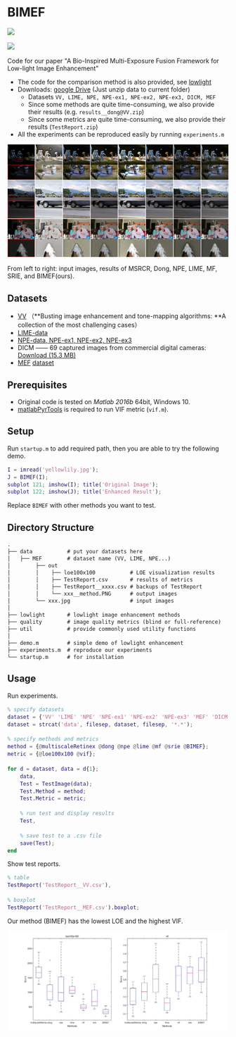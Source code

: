 # BIMEF

![](https://img.shields.io/badge/MATLAB-R2016b-green.svg) 

![](https://img.shields.io/badge/OS-Win10-green.svg) 

Code for our paper "A Bio-Inspired Multi-Exposure Fusion Framework for Low-light Image Enhancement"

* The code for the comparison method is also provided, see [lowlight](https://github.com/baidut/BIMEF/tree/master/lowlight)
* Downloads: [google Drive](https://drive.google.com/drive/folders/0B_FjaR958nw_djVQanJqeEhUM1k?usp=sharing)  (Just unzip data to current folder)
  * Datasets `VV, LIME, NPE, NPE-ex1, NPE-ex2, NPE-ex3, DICM, MEF`
  * Since some methods are quite time-consuming, we also provide their results (e.g. `results__dong@VV.zip`)
  * Since some metrics are quite time-consuming, we also provide their results (`TestReport.zip`)
* All the experiments can be reproduced easily by running `experiments.m`

![tcyb2017_moreExamples](example.jpg)

From left to right: input images, results of MSRCR, Dong, NPE, LIME, MF, SRIE, and BIMEF(ours).

## Datasets

- [VV](https://sites.google.com/site/vonikakis/datasets) （**Busting image enhancement and tone-mapping algorithms: **A collection of the most challenging cases）
- [LIME-data](http://cs.tju.edu.cn/orgs/vision/~xguo/LIME.htm)
- [NPE-data, NPE-ex1, NPE-ex2, NPE-ex3](http://blog.sina.com.cn/s/blog_a0a06f190101cvon.html)
- DICM —— 69 captured images from commercial digital cameras: [Download (15.3 MB)](http://mcl.korea.ac.kr/projects/LDR/LDR_TEST_IMAGES_DICM.zip)
- [MEF](https://ece.uwaterloo.ca/~k29ma/)  [dataset](http://ivc.uwaterloo.ca/database/MEF/MEF-Database.php)

## Prerequisites

* Original code is tested on *Matlab 2016b* 64bit, Windows 10. 
* [matlabPyrTools](https://github.com/gregfreeman/matlabPyrTools) is required to run VIF metric (`vif.m`).

## Setup

Run `startup.m` to add required path, then you are able to try the following demo.

```matlab
I = imread('yellowlily.jpg');
J = BIMEF(I); 
subplot 121; imshow(I); title('Original Image');
subplot 122; imshow(J); title('Enhanced Result');
```

Replace `BIMEF` with other methods you want to test.

## Directory Structure

```
.
├── data           # put your datasets here
│   ├── MEF        # dataset name (VV, LIME, NPE...)
│        ├── out   
│        │    ├── loe100x100           # LOE visualization results
│        │    ├── TestReport.csv       # results of metrics
│        │    ├── TestReport__xxxx.csv # backups of TestReport
│        │    └── xxx__method.PNG      # output images
│        └── xxx.jpg                   # input images
│
├── lowlight       # lowlight image enhancement methods
├── quality        # image quality metrics (blind or full-reference)
├── util           # provide commonly used utility functions
│
├── demo.m         # simple demo of lowlight enhancement
├── experiments.m  # reproduce our experiments
└── startup.m      # for installation
```

## Usage

Run experiments.

```matlab
% specify datasets
dataset = {'VV' 'LIME' 'NPE' 'NPE-ex1' 'NPE-ex2' 'NPE-ex3' 'MEF' 'DICM'};
dataset = strcat('data', filesep, dataset, filesep, '*.*');

% specify methods and metrics
method = {@multiscaleRetinex @dong @npe @lime @mf @srie @BIMEF};
metric = {@loe100x100 @vif};

for d = dataset, data = d{1};
    data,  
    Test = TestImage(data);        
    Test.Method = method; 
    Test.Metric = metric;
    
    % run test and display results
    Test,                     
    
    % save test to a .csv file
    save(Test);
end
```

Show test reports.

```matlab
% table
TestReport('TestReport__VV.csv'),

% boxplot
TestReport('TestReport__MEF.csv').boxplot;
```

Our method (BIMEF) has the lowest LOE and the highest VIF.

![boxplot](boxplot.jpg)